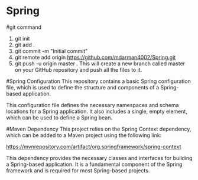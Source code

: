 # Spring

#git command
1. git init
2. git add .
3. git commit -m "Initial commit"
4. git remote add origin https://github.com/mdarman4002/Spring.git
5. git push -u origin master
. 
   This will create a new branch called master on your GitHub repository and push all the files to it.

   
#Spring Configuration 
This repository contains a basic Spring configuration file, which is used to define the structure and components of a Spring-based application.
<?xml version="1.0" encoding="UTF-8"?>
<beans xmlns="http://www.springframework.org/schema/beans"
       xmlns:xsi="http://www.w3.org/2001/XMLSchema-instance"
       xmlns:context="http://www.springframework.org/schema/context"
       xmlns:p="http://www.springframework.org/schema/p"
       xsi:schemaLocation="http://www.springframework.org/schema/beans
           http://www.springframework.org/schema/beans/spring-beans.xsd
           http://www.springframework.org/schema/context
           http://www.springframework.org/schema/context/spring-context.xsd">

<bean>
</bean>
</beans>

This configuration file defines the necessary namespaces and schema locations for a Spring application. It also includes a single, empty <bean> element, which can be used to define a Spring bean.

#Maven Dependency
This project relies on the Spring Context dependency, which can be added to a Maven project using the following link:

https://mvnrepository.com/artifact/org.springframework/spring-context

This dependency provides the necessary classes and interfaces for building a Spring-based application. It is a fundamental component of the Spring framework and is required for most Spring-based projects.
